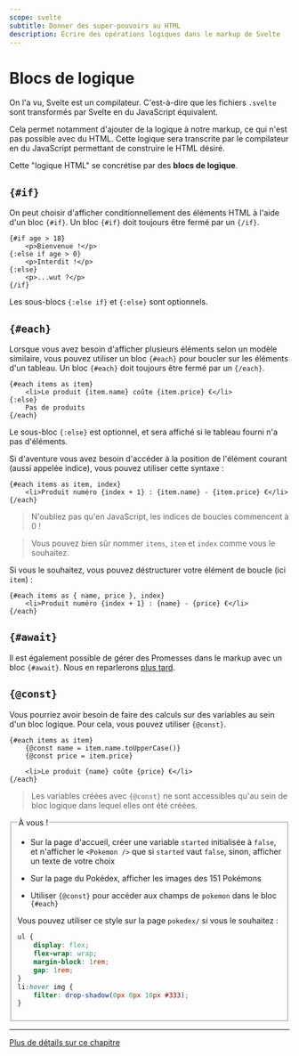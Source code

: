```yaml
---
scope: svelte
subtitle: Donner des super-pouvoirs au HTML
description: Écrire des opérations logiques dans le markup de Svelte
---
```


# Blocs de logique

On l'a vu, Svelte est un compilateur. C'est-à-dire que les fichiers `.svelte` sont transformés par
Svelte en du JavaScript équivalent.

Cela permet notamment d'ajouter de la logique à notre markup, ce qui n'est pas possible avec du
HTML. Cette logique sera transcrite par le compilateur en du JavaScript permettant de construire le
HTML désiré.

Cette "logique HTML" se concrétise par des **blocs de logique**.

## `{#if}`

On peut choisir d'afficher conditionnellement des éléments HTML à l'aide d'un bloc `{#if}`. Un bloc
`{#if}` doit toujours être fermé par un `{/if}`.

```svelte
{#if age > 18}
	<p>Bienvenue !</p>
{:else if age > 0}
	<p>Interdit !</p>
{:else}
	<p>...wut ?</p>
{/if}
```

Les sous-blocs `{:else if}` et `{:else}` sont optionnels.

## `{#each}`

Lorsque vous avez besoin d'afficher plusieurs éléments selon un modèle similaire, vous pouvez
utiliser un bloc `{#each}` pour boucler sur les éléments d'un tableau. Un bloc `{#each}` doit
toujours être fermé par un `{/each}`.

```svelte
{#each items as item}
	<li>Le produit {item.name} coûte {item.price} €</li>
{:else}
	Pas de produits
{/each}
```

Le sous-bloc `{:else}` est optionnel, et sera affiché si le tableau fourni n'a pas d'éléments.

Si d'aventure vous avez besoin d'accéder à la position de l'élément courant (aussi appelée indice),
vous pouvez utiliser cette syntaxe :

```svelte
{#each items as item, index}
	<li>Produit numéro {index + 1} : {item.name} - {item.price} €</li>
{/each}
```

> N'oubliez pas qu'en JavaScript, les indices de boucles commencent à 0 !

> Vous pouvez bien sûr nommer `items`, `item` et `index` comme vous le souhaitez.

Si vous le souhaitez, vous pouvez déstructurer votre élément de boucle (ici `item`) :

```svelte
{#each items as { name, price }, index}
	<li>Produit numéro {index + 1} : {name} - {price} €</li>
{/each}
```

## `{#await}`

Il est également possible de gérer des Promesses dans le markup avec un bloc `{#await}`. Nous en
reparlerons [plus tard](../08_advanced_data_loading/04_async_loading.md).

## `{@const}`

Vous pourriez avoir besoin de faire des calculs sur des variables au sein d'un bloc logique. Pour
cela, vous pouvez utiliser `{@const}`.

```svelte
{#each items as item}
	{@const name = item.name.toUpperCase()}
	{@const price = item.price}

	<li>Le produit {name} coûte {price} €</li>
{/each}
```

> Les variables créées avec `{@const}` ne sont accessibles qu'au sein de bloc logique dans lequel
> elles ont été créées.

<fieldset class='task'>
<legend>À vous !</legend>

- Sur la page d'accueil, créer une variable `started` initialisée à `false`, et n'afficher le
  `<Pokemon />` que si `started` vaut `false`, sinon, afficher un texte de votre choix

- Sur la page du Pokédex, afficher les images des 151 Pokémons

- Utiliser `{@const}` pour accéder aux champs de `pokemon` dans le bloc `{#each}`

Vous pouvez utiliser ce style sur la page `pokedex/` si vous le souhaitez :

```css
ul {
	display: flex;
	flex-wrap: wrap;
	margin-block: 1rem;
	gap: 1rem;
}
li:hover img {
	filter: drop-shadow(0px 0px 10px #333);
}
```

</fieldset>

---

[Plus de détails sur ce chapitre](https://svelte.dev/docs/logic-blocks)
